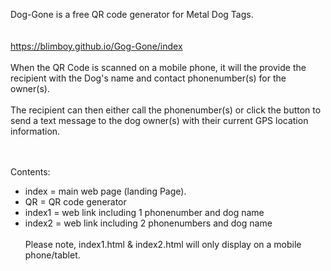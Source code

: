 Dog-Gone is a free QR code generator for Metal Dog Tags.    
<br/><br/>
https://blimboy.github.io/Gog-Gone/index
<br/><br/>
When the QR Code is scanned on a mobile phone, it will the provide the recipient with the Dog's name and contact phonenumber(s) for the owner(s).
<br/><br/>
The recipient can then either call the phonenumber(s) or click the button to send a text message to the dog owner(s) with their current GPS location information.
<br/><br/><br/>

Contents:
<br/>
* index = main web page (landing Page).
* QR = QR code generator
* index1 = web link including 1 phonenumber and dog name
* index2 = web link including 2 phonenumbers and dog name
<br/><br/>
Please note, index1.html & index2.html will only display on a mobile phone/tablet.
